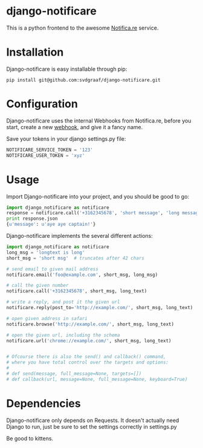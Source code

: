 django-notificare
=================
This is a python frontend to the awesome [Notifica.re](https://notifica.re) service.

Installation
============
Django-notificare is easy installable through pip:
    
    pip install git@github.com:svdgraaf/django-notificare.git

Configuration
=============
Django-notificare uses the internal Webhooks from Notifica.re, before you start, create a new [webhook](https://notifica.re/dashboard/services/create/webhook), and give it a fancy name.

Save your tokens in your django settings.py file:

```python
NOTIFICARE_SERVICE_TOKEN = '123'
NOTIFICARE_USER_TOKEN = 'xyz'
```

Usage
=====
Import Django-notificare into your project, and you should be good to go:

```python
import django_notificare as notificare
response = notificare.call('+3162345678', 'short message', 'long message')
print response.json
{u'message': u'aye aye captain!'}
```

Django-notificare implements the several different actions:

```python
import django_notificare as notificare
long_msg = 'longtext is long'
short_msg = 'short msg'  # truncates after 42 chars

# send email to given mail address
notificare.email('foo@example.com', short_msg, long_msg)

# call the given number
notificare.call('+3162345678', short_msg, long_text)

# write a reply, and post it the given url
notificare.reply(post_to='http://example.com/', short_msg, long_text)

# open given address in safari
notificare.browse('http://example.com/', short_msg, long_text)

# open the given url, including the schema
notificare.url('chrome://example.com/', short_msg, long_text)


# Ofcourse there is also the send() and callback() command,
# where you have total control over the targets and options:
#
# def send(message, full_message=None, targets=[])
# def callback(url, message=None, full_message=None, keyboard=True)
```

Dependencies
============
Django-notificare only depends on Requests. It doesn't actually need Django to run, just be sure to set the settings correctly in settings.py

Be good to kittens.